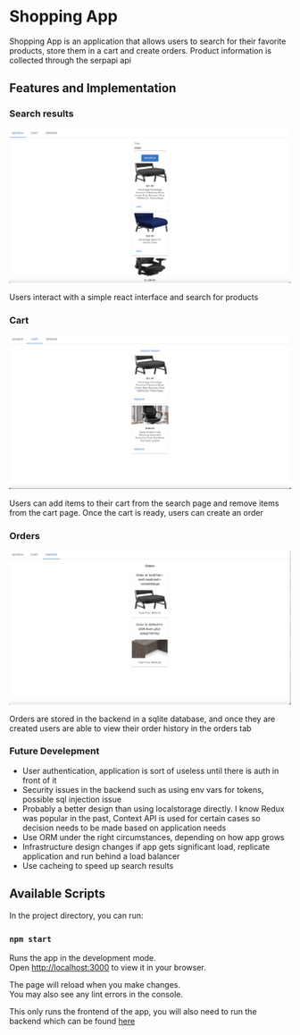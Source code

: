 # Shopping App

Shopping App is an application that allows users to search for their favorite products, store them in a cart and create orders. Product information is collected through the serpapi api

## Features and Implementation

### Search results
![Search](assets/search.png)

Users interact with a simple react interface and search for products

### Cart
![Cart](assets/cart.png)

Users can add items to their cart from the search page and remove items from the cart page. Once the cart is ready, users can create an order

### Orders
![Orders](assets/orders.png)

Orders are stored in the backend in a sqlite database, and once they are created users are able to view their order history in the orders tab

### Future Develepment

* User authentication, application is sort of useless until there is auth in front of it
* Security issues in the backend such as using env vars for tokens, possible sql injection issue
* Probably a better design than using localstorage directly. I know Redux was popular in the past, Context API is used for certain cases so decision
needs to be made based on application needs
* Use ORM under the right circumstances, depending on how app grows
* Infrastructure design changes if app gets significant load, replicate application and run behind a load balancer
* Use cacheing to speed up search results


## Available Scripts

In the project directory, you can run:

### `npm start`

Runs the app in the development mode.\
Open [http://localhost:3000](http://localhost:3000) to view it in your browser.

The page will reload when you make changes.\
You may also see any lint errors in the console.

This only runs the frontend of the app, you will also need to run the backend which can be found [here](https://github.com/hrantm/shoppingBackend)
